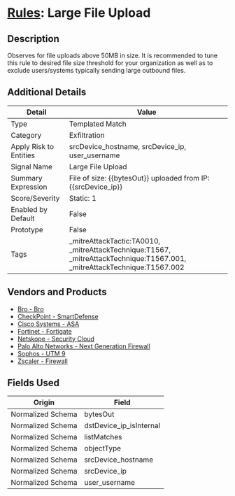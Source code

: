 # [Rules](README.md): Large File Upload

## Description
Observes for file uploads above 50MB in size. It is recommended to tune this rule to desired file size threshold for your organization as well as to exclude users/systems typically sending large outbound files.

## Additional Details
|Detail|Value|
|----|----|
|Type|Templated Match|
|Category|Exfiltration|
|Apply Risk to Entities|srcDevice_hostname, srcDevice_ip, user_username|
|Signal Name|Large File Upload|
|Summary Expression|File of size: {{bytesOut}} uploaded from IP: {{srcDevice_ip}}|
|Score/Severity|Static: 1|
|Enabled by Default|False|
|Prototype|False|
|Tags|_mitreAttackTactic:TA0010, _mitreAttackTechnique:T1567, _mitreAttackTechnique:T1567.001, _mitreAttackTechnique:T1567.002|
## Vendors and Products
- [Bro - Bro](../products/37C866BF-72E1-470A-9072-EDB908F56951.md)
- [CheckPoint - SmartDefense](../products/2b82e665-bdde-474a-ae29-4f0f76598556.md)
- [Cisco Systems - ASA](../products/be4f7473-fe69-4311-8859-3561900060bf.md)
- [Fortinet - Fortigate](../products/c57e2c85-4fc1-4fb7-8fa1-dbc5235231ad.md)
- [Netskope - Security Cloud](../products/B3582ED2-1A0C-452D-9802-97433D143486.md)
- [Palo Alto Networks - Next Generation Firewall](../products/46f5fa2c-1a62-4692-82ad-ed87800a0adb.md)
- [Sophos - UTM 9](../products/0fb003bc-8383-442f-8f3d-afcfbaefe617.md)
- [Zscaler - Firewall](../products/9e0641a7-22ce-4ac8-8113-ee48b368ac3d.md)


## Fields Used

|Origin|Field|
|----|----|
|Normalized Schema|bytesOut|
|Normalized Schema|dstDevice_ip_isInternal|
|Normalized Schema|listMatches|
|Normalized Schema|objectType|
|Normalized Schema|srcDevice_hostname|
|Normalized Schema|srcDevice_ip|
|Normalized Schema|user_username|


